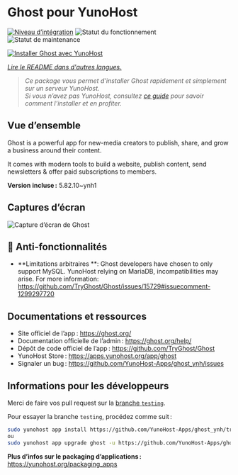 <!--
Nota bene : ce README est automatiquement généré par <https://github.com/YunoHost/apps/tree/master/tools/readme_generator>
Il NE doit PAS être modifié à la main.
-->

# Ghost pour YunoHost

[![Niveau d’intégration](https://dash.yunohost.org/integration/ghost.svg)](https://dash.yunohost.org/appci/app/ghost) ![Statut du fonctionnement](https://ci-apps.yunohost.org/ci/badges/ghost.status.svg) ![Statut de maintenance](https://ci-apps.yunohost.org/ci/badges/ghost.maintain.svg)

[![Installer Ghost avec YunoHost](https://install-app.yunohost.org/install-with-yunohost.svg)](https://install-app.yunohost.org/?app=ghost)

*[Lire le README dans d'autres langues.](./ALL_README.md)*

> *Ce package vous permet d’installer Ghost rapidement et simplement sur un serveur YunoHost.*  
> *Si vous n’avez pas YunoHost, consultez [ce guide](https://yunohost.org/install) pour savoir comment l’installer et en profiter.*

## Vue d’ensemble

Ghost is a powerful app for new-media creators to publish, share, and grow a business around their content.

It comes with modern tools to build a website, publish content, send newsletters & offer paid subscriptions to members.


**Version incluse :** 5.82.10~ynh1

## Captures d’écran

![Capture d’écran de Ghost](./doc/screenshots/screenshot.png)

## :red_circle: Anti-fonctionnalités

- **Limitations arbitraires **: Ghost developers have chosen to only support MySQL. YunoHost relying on MariaDB, incompatibilities may arise. For more information: https://github.com/TryGhost/Ghost/issues/15729#issuecomment-1299297720

## Documentations et ressources

- Site officiel de l’app : <https://ghost.org/>
- Documentation officielle de l’admin : <https://ghost.org/help/>
- Dépôt de code officiel de l’app : <https://github.com/TryGhost/Ghost>
- YunoHost Store : <https://apps.yunohost.org/app/ghost>
- Signaler un bug : <https://github.com/YunoHost-Apps/ghost_ynh/issues>

## Informations pour les développeurs

Merci de faire vos pull request sur la [branche `testing`](https://github.com/YunoHost-Apps/ghost_ynh/tree/testing).

Pour essayer la branche `testing`, procédez comme suit :

```bash
sudo yunohost app install https://github.com/YunoHost-Apps/ghost_ynh/tree/testing --debug
ou
sudo yunohost app upgrade ghost -u https://github.com/YunoHost-Apps/ghost_ynh/tree/testing --debug
```

**Plus d’infos sur le packaging d’applications :** <https://yunohost.org/packaging_apps>
